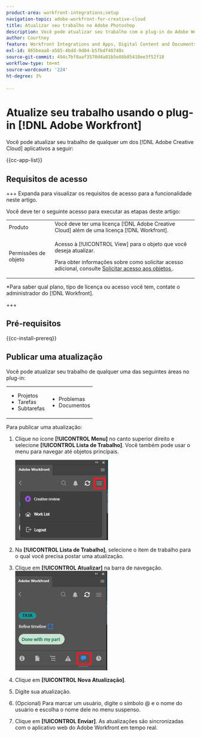 ```yaml
---
product-area: workfront-integrations;setup
navigation-topic: adobe-workfront-for-creative-cloud
title: Atualizar seu trabalho no Adobe Photoshop
description: Você pode atualizar seu trabalho com o plug-in do Adobe Workfront.
author: Courtney
feature: Workfront Integrations and Apps, Digital Content and Documents
exl-id: 865beaa8-a585-4bdd-9d04-b5fbdf40748c
source-git-commit: 494c7bf8aaf3570d4a01b5e88b85410ee3f52f18
workflow-type: tm+mt
source-wordcount: '224'
ht-degree: 3%

---
```


# Atualize seu trabalho usando o plug-in [!DNL Adobe Workfront]

Você pode atualizar seu trabalho de qualquer um dos [!DNL Adobe Creative Cloud] aplicativos a seguir:

{{cc-app-list}}

## Requisitos de acesso

+++ Expanda para visualizar os requisitos de acesso para a funcionalidade neste artigo.

Você deve ter o seguinte acesso para executar as etapas deste artigo:

<table style="table-layout:auto"> 
 <col> 
 </col> 
 <col> 
 </col> 
 <tbody> 
  <tr> 
   <!--<td role="rowheader">[!DNL Adobe Workfront] plan*</td> 
   <td> <p>[!UICONTROL Pro] or higher</p> </td> 
  </tr> 
  <tr data-mc-conditions=""> 
   <td role="rowheader">[!DNL Adobe Workfront] license*</td> 
   <td> <p>[!UICONTROL Work] or [!UICONTROL Plan]</p> </td> 
  </tr> -->
  <tr> 
   <td role="rowheader">Produto</td> 
   <td>Você deve ter uma licença [!DNL Adobe Creative Cloud] além de uma licença [!DNL Workfront].</td> 
  </tr> 
  <tr> 
   <td role="rowheader">Permissões de objeto</td> 
   <td> <p>Acesso à [!UICONTROL View] para o objeto que você deseja atualizar. </p> <p>Para obter informações sobre como solicitar acesso adicional, consulte <a href="../../workfront-basics/grant-and-request-access-to-objects/request-access.md" class="MCXref xref">Solicitar acesso aos objetos </a>.</p> </td> 
  </tr> 
 </tbody> 
</table>

&#42;Para saber qual plano, tipo de licença ou acesso você tem, contate o administrador do [!DNL Workfront].

+++

## Pré-requisitos

{{cc-install-prereq}}

## Publicar uma atualização

Você pode atualizar seu trabalho de qualquer uma das seguintes áreas no plug-in:

<table style="table-layout:auto"> 
 <col> 
 <col> 
 <tbody> 
  <tr> 
   <td> 
    <ul> 
     <li>Projetos</li> 
     <li>Tarefas</li> 
     <li>Subtarefas</li> 
    </ul> </td> 
   <td> 
    <ul> 
     <li>Problemas</li> 
     <li>Documentos</li> 
    </ul> </td> 
  </tr> 
 </tbody> 
</table>

Para publicar uma atualização:

1. Clique no ícone **[!UICONTROL Menu]** no canto superior direito e selecione **[!UICONTROL Lista de Trabalho]**. Você também pode usar o menu para navegar até objetos principais.

   ![Retornar à Lista de Trabalho](assets/go-back-to-work-list-350x314.png)

1. Na **[!UICONTROL Lista de Trabalho]**, selecione o item de trabalho para o qual você precisa postar uma atualização.
1. Clique em **[!UICONTROL Atualizar]** na barra de navegação.\
   ![atualização do Photoshop](assets/photoshop-update-350x295.png)

1. Clique em **[!UICONTROL Nova Atualização]**.
1. Digite sua atualização.
1. (Opcional) Para marcar um usuário, digite o símbolo @ e o nome do usuário e escolha o nome dele no menu suspenso.
1. Clique em **[!UICONTROL Enviar]**. As atualizações são sincronizadas com o aplicativo web do Adobe Workfront em tempo real.
